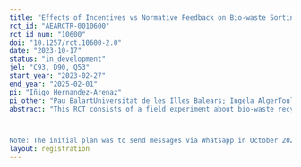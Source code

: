 ```yaml
---
title: "Effects of Incentives vs Normative Feedback on Bio-waste Sorting in the Field"
rct_id: "AEARCTR-0010600"
rct_id_num: "10600"
doi: "10.1257/rct.10600-2.0"
date: "2023-10-17"
status: "in_development"
jel: "C93, D90, Q53"
start_year: "2023-02-27"
end_year: "2025-02-01"
pi: "Iñigo Hernandez-Arenaz"
pi_other: "Pau BalartUniversitat de les Illes Balears; Ingela AlgerToulouse School of Economics; Pau Juan-BartroliToulouse School of Economics"
abstract: "This RCT consists of a field experiment about bio-waste recycling in the city of Palma (Spain). Citizens of Palma must scan a card that identifies them in order to use the bins meant for bio-waste sorting. Such bins are available on streets throughout the city, next to the bins for recycling of glass, plastic, and paper. The city's waste management company will provide the research team with data on the bio-waste sorting behaviors of the households who signed up to participate in the study, both prior to the treatment and for several months after the treatment (at least until July 2024). The goal is to study how the participants' use of the bio-waste sorting bins is affected by intrinsic (Kantian) and extrinsic (incentives) motives. The participants will be allocated to one of three treatments. Each subject will receive one text message from us, at some point between February 10 and February 24.  

Note: The initial plan was to send messages via Whatsapp in October 2023, and we did send messages to 400 subjects. However, a large enough number of them reported us as spam, implying that we could not send any more messages. This forced us to edit the design (with Whatsapp we could send images; now that we must use SMS instead, we can only send simple text messages). In the current study, these 400 households are dropped from the subject pool."
layout: registration
---
```


